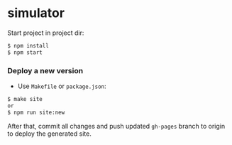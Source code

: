 # simulator
Start project in project dir:
```sh
$ npm install
$ npm start
```

### Deploy a new version
* Use `Makefile` or `package.json`:
```sh
$ make site
or
$ npm run site:new
```
After that, commit all changes and push updated `gh-pages` branch to origin to deploy the generated site.

